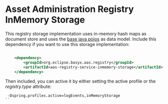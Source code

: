 # Asset Administration Registry InMemory Storage

This registry storage implementation uses in-memory hash maps as document store and uses the [base java pojos](../aas-registry-service-base-model/) as data model. Include this dependency if you want to use this storage implementation:

```xml

	<dependency>
		<groupId>org.eclipse.basyx.aas.registry</groupId>
		<artifactId>aas-registry-service-inmemory-storage</artifactId>
	</dependency>
```

Then included, you can active it by either setting the active profile or the *registry.type* attribute:

```
 -Dspring.profiles.active=logEvents,inMemoryStorage
``



